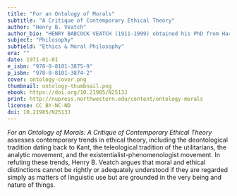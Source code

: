```yaml
---
title: "For an Ontology of Morals"
subtitle: "A Critique of Contemporary Ethical Theory"
author: "Henry B. Veatch"
author_bio: "HENRY BABCOCK VEATCH (1911-1999) obtained his PhD from Harvard in 1937 and spent his career at Indiana University, Northwestern, and Georgetown, where he was Philosophy Department Chair from 1973 to 1976. Veatch was a proponent of rationalism, an authority on Thomistic philosophy, and one of the leading neo-Aristotelian thinkers of his time."
subject: "Philosophy"
subfield: "Ethics & Moral Philosophy"
era: ""
date: 1971-01-01
e_isbn: "978-0-8101-3875-9"
p_isbn: "978-0-8101-3874-2"
cover: ontology-cover.png
thumbnail: ontology-thumbnail.png
ebook: https://doi.org/10.21985/N2513J
print: http://nupress.northwestern.edu/content/ontology-morals
license: CC BY-NC-ND
doi: 10.21985/N2513J
---
```

_For an Ontology of Morals: A Critique of Contemporary Ethical Theory_ assesses contemporary trends in ethical theory, including the deontological tradition dating back to Kant, the teleological tradition of the utilitarians, the analytic movement, and the existentialist-phenomenologist movement. In refuting these trends, Henry B. Veatch argues that moral and ethical distinctions cannot be rightly or adequately understood if they are regarded simply as matters of linguistic use but are grounded in the very being and nature of things.
